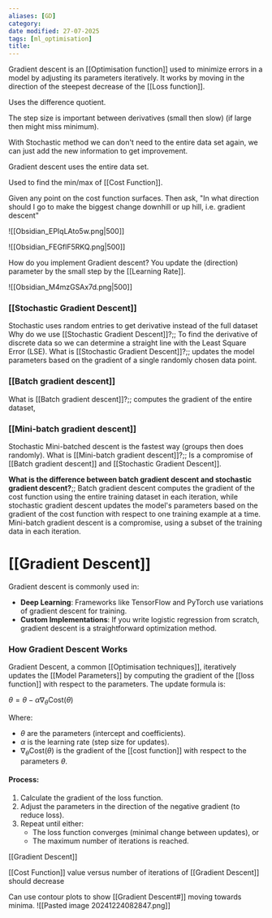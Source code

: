 ```yaml
---
aliases: [GD]
category:
date modified: 27-07-2025
tags: [ml_optimisation]
title: 
---
```

Gradient descent is an [[Optimisation function]] used to minimize errors in a model by adjusting its parameters iteratively. It works by moving in the direction of the steepest decrease of the [[Loss function]].

Uses the difference quotient.

The step size is important between derivatives (small then slow) (if large then might miss minimum).

With Stochastic method we can don't need to the entire data set again, we can just add the new information to get improvement.

Gradient descent uses the entire data set.

Used to find the min/max of [[Cost Function]].

Given any point on the cost function surfaces. Then ask, "In what direction should I go to make the biggest change downhill or up hill, i.e. gradient descent"

![[Obsidian_EPIqLAto5w.png|500]]

![[Obsidian_FEGflF5RKQ.png|500]]

How do you implement Gradient descent? You update the (direction) parameter by the small step by the [[Learning Rate]].

![[Obsidian_M4mzGSAx7d.png|500]]

### [[Stochastic Gradient Descent]]
Stochastic uses random entries to get derivative instead of the full dataset
Why do we use [[Stochastic Gradient Descent]]?;; To find the derivative of discrete data so we can determine a straight line with the Least Square Error (LSE).
What is [[Stochastic Gradient Descent]]?;; updates the model parameters based on the gradient of a single randomly chosen data point. 
### [[Batch gradient descent]]
What is [[Batch gradient descent]]?;; computes the gradient of the entire dataset,
### [[Mini-batch gradient descent]]
Stochastic Mini-batched descent is the fastest way (groups then does randomly).
What is [[Mini-batch gradient descent]]?;; Is a compromise of [[Batch gradient descent]] and [[Stochastic Gradient Descent]].

**What is the difference between batch gradient descent and stochastic gradient descent?**;; Batch gradient descent computes the gradient of the cost function using the entire training dataset in each iteration, while stochastic gradient descent updates the model's parameters based on the gradient of the cost function with respect to one training example at a time. Mini-batch gradient descent is a compromise, using a subset of the training data in each iteration.
# [[Gradient Descent]]

Gradient descent is commonly used in:
- **Deep Learning**: Frameworks like TensorFlow and PyTorch use variations of gradient descent for training.
- **Custom Implementations**: If you write logistic regression from scratch, gradient descent is a straightforward optimization method.

### **How Gradient Descent Works**

Gradient Descent, a common [[Optimisation techniques]], iteratively updates the [[Model Parameters]] by computing the gradient of the [[loss function]] with respect to the parameters. The update formula is:

$\theta = \theta - \alpha \nabla_{\theta} \text{Cost}(\theta)$

Where:
- $\theta$ are the parameters (intercept and coefficients).
- $\alpha$ is the learning rate (step size for updates).
- $\nabla_{\theta} \text{Cost}(\theta)$ is the gradient of the [[cost function]] with respect to the parameters $\theta$.

#### Process:

1. Calculate the gradient of the loss function.
2. Adjust the parameters in the direction of the negative gradient (to reduce loss).
3. Repeat until either:
    - The loss function converges (minimal change between updates), or
    - The maximum number of iterations is reached.

[[Gradient Descent]]

[[Cost Function]] value versus number of iterations of [[Gradient Descent]] should decrease

Can use contour plots to show [[Gradient Descent#]] moving towards minima.
![[Pasted image 20241224082847.png]]